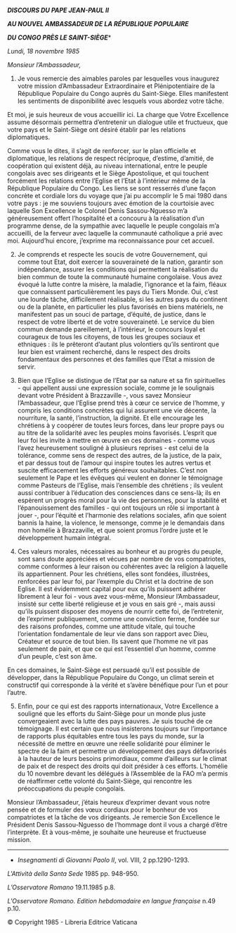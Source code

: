 ***DISCOURS DU PAPE JEAN-PAUL II***

***AU NOUVEL AMBASSADEUR DE LA RÉPUBLIQUE POPULAIRE***

***DU CONGO PRÈS LE SAINT-SIÈGE****

*Lundi, 18 novembre 1985*

*Monsieur l’Ambassadeur,*

1. Je vous remercie des aimables paroles par lesquelles vous inaugurez votre mission d’Ambassadeur Extraordinaire et Plénipotentiaire de la République Populaire du Congo auprès du Saint-Siège. Elles manifestent les sentiments de disponibilité avec lesquels vous abordez votre tâche.

Et moi, je suis heureux de vous accueillir ici. La charge que Votre Excellence assume désormais permettra d’entretenir un dialogue utile et fructueux, que votre pays et le Saint-Siège ont désiré établir par les relations diplomatiques.

Comme vous le dites, il s’agit de renforcer, sur le plan officielle et diplomatique, les relations de respect réciproque, d’estime, d’amitié, de coopération qui existent déjà, au niveau international, entre le peuple congolais avec ses dirigeants et le Siège Apostolique, et qui touchent forcément les relations entre l’Eglise et l’Etat à l’intérieur même de la République Populaire du Congo. Les liens se sont resserrés d’une façon concrète et cordiale lors du voyage que j’ai pu accomplir le 5 mai 1980 dans votre pays : je me souviens toujours avec émotion de la courtoisie avec laquelle Son Excellence le Colonel Denis Sassou-Nguesso m’a généreusement offert l’hospitalité et a concouru à la réalisation d’un programme dense, de la sympathie avec laquelle le peuple congolais m’a accueilli, de la ferveur avec laquelle la communauté catholique a prié avec moi. Aujourd’hui encore, j’exprime ma reconnaissance pour cet accueil.

2. Je comprends et respecte les soucis de votre Gouvernement, qui comme tout Etat, doit exercer la souveraineté de la nation, garantir son indépendance, assurer les conditions qui permettent la réalisation du bien commun de toute la communauté humaine congolaise. Vous avez évoqué la lutte contre la misère, la maladie, l’ignorance et la faim, fléaux que connaissent particulièrement les pays du Tiers Monde. Oui, c’est une lourde tâche, difficilement réalisable, si les autres pays du continent ou de la planète, en particulier les plus favorisés en biens matériels, ne manifestent pas un souci de partage, d’équité, de justice, dans le respect de votre liberté et de votre souveraineté. Le service du bien commun demande pareillement, à l’intérieur, le concours loyal et courageux de tous les citoyens, de tous les groupes sociaux et ethniques : ils le prêteront d’autant plus volontiers qu’ils sentiront que leur bien est vraiment recherché, dans le respect des droits fondamentaux des personnes et des familles que l’Etat a mission de servir.

3. Bien que l’Eglise se distingue de l’Etat par sa nature et sa fin spirituelles - qui appellent aussi une expression sociale, comme je le soulignais devant votre Président à Brazzaville -, vous savez Monsieur l’Ambassadeur, que l’Eglise prend très à cœur ce service de l’homme, y compris les conditions concrètes qui lui assurent une vie décente, la nourriture, la santé, l’instruction, la dignité. Et elle encourage les chrétiens à y coopérer de toutes leurs forces, dans leur propre pays ou au titre de la solidarité avec les peuples moins favorisés. L’esprit que leur foi les invite à mettre en œuvre en ces domaines - comme vous l’avez heureusement souligné à plusieurs reprises - est celui de la tolérance, comme sens de respect des autres, de la justice, de la paix, et par dessus tout de l’amour qui inspire toutes les autres vertus et suscite efficacement les efforts généreux souhaitables. C’est non seulement le Pape et les évêques qui veulent en donner le témoignage comme Pasteurs de l’Eglise, mais l’ensemble des chrétiens ; ils veulent aussi contribuer à l’éducation des consciences dans ce sens-là; ils en espèrent un progrès moral pour la vie des personnes, pour la stabilité et l’épanouissement des familles - qui ont toujours un rôle si important à jouer -, pour l’équité et l’harmonie des relations sociales, afin que soient bannis la haine, la violence, le mensonge, comme je le demandais dans mon homélie à Brazzaville, et que soient promus l’ordre juste et le développement humain intégral.

4. Ces valeurs morales, nécessaires au bonheur et au progrès du peuple, sont sans doute appréciées et vécues par nombre de vos compatriotes, comme conformes à leur raison ou cohérentes avec la religion à laquelle ils appartiennent. Pour les chrétiens, elles sont fondées, illustrées, renforcées par leur foi, par l’exemple du Christ et la doctrine de son Eglise. Il est évidemment capital pour eux qu’ils puissent adhérer librement à leur foi - vous avez vous-même, Monsieur l’Ambassadeur, insisté sur cette liberté religieuse et je vous en sais gré -, mais aussi qu’ils puissent disposer des moyens de nourrir cette foi, de l’entretenir, de l’exprimer publiquement, comme une conviction ferme, fondée sur des raisons profondes, comme une attitude vitale, qui touche l’orientation fondamentale de leur vie dans son rapport avec Dieu, Créateur et source de tout bien. Ils savent que l’homme ne vit pas seulement de pain, et que ce qui est l’essentiel d’un homme, comme d’un peuple, c’est son âme.

En ces domaines, le Saint-Siège est persuadé qu’il est possible de développer, dans la République Populaire du Congo, un climat serein et constructif qui corresponde à la vérité et s’avère bénéfique pour l’un et pour l’autre.

5. Enfin, pour ce qui est des rapports internationaux, Votre Excellence a souligné que les efforts du Saint-Siège pour un monde plus juste convergeaient avec la lutte des pays pauvres. Je suis touché de ce témoignage. Il est certain que nous insisterons toujours sur l’importance de rapports plus équitables entre tous les pays du monde, sur la nécessité de mettre en œuvre une réelle solidarité pour éliminer le spectre de la faim et permettre un développement des pays défavorisés à la hauteur de leurs besoins primordiaux, comme d’ailleurs sur le climat de paix et de respect des droits qui doit présider à ces efforts. L’homélie du 10 novembre devant les délégués à l’Assemblée de la FAO m’a permis de réaffirmer cette volonté du Saint-Siège, qui rencontre les préoccupations du peuple congolais.

Monsieur l’Ambassadeur, j’étais heureux d’exprimer devant vous notre pensée et de formuler des vœux cordiaux pour le bonheur de vos compatriotes et la tâche de vos dirigeants. Je remercie Son Excellence le Président Denis Sassou-Nguesso de l’hommage dont il vous a chargé d’être l’interprète. Et à vous-même, je souhaite une heureuse et fructueuse mission.

* * *

* *Insegnamenti di Giovanni Paolo II*, vol. VIII, 2 pp.1290-1293.

*L'Attività della Santa Sede* 1985 pp. 948-950.

*L’Osservatore Romano* 19.11.1985 p.8.

*L'Osservatore Romano. Edition hebdomadaire en langue française* n.49 p.10.

© Copyright 1985 - Libreria Editrice Vaticana